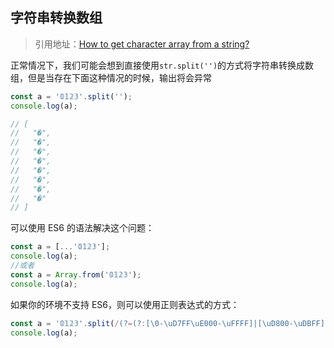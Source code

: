 
## 字符串转换数组

> 引用地址：[How to get character array from a string?](https://stackoverflow.com/a/34717402)

正常情况下，我们可能会想到直接使用`str.split('')`的方式将字符串转换成数组，但是当存在下面这种情况的时候，输出将会异常

```js
const a = '𝟘𝟙𝟚𝟛'.split('');
console.log(a);

// [
//   "�",
//   "�",
//   "�",
//   "�",
//   "�",
//   "�",
//   "�",
//   "�"
// ]
```

可以使用 ES6 的语法解决这个问题：

```js
const a = [...'𝟘𝟙𝟚𝟛'];
console.log(a);
//或者
const a = Array.from('𝟘𝟙𝟚𝟛');
console.log(a);
```

如果你的环境不支持 ES6，则可以使用正则表达式的方式：

```js
const a = '𝟘𝟙𝟚𝟛'.split(/(?=(?:[\0-\uD7FF\uE000-\uFFFF]|[\uD800-\uDBFF][\uDC00-\uDFFF]|[\uD800-\uDBFF](?![\uDC00-\uDFFF])|(?:[^\uD800-\uDBFF]|^)[\uDC00-\uDFFF]))/);
console.log(a);
```

